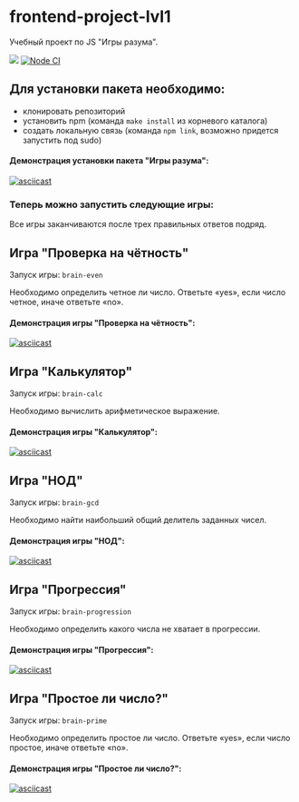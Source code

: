 # frontend-project-lvl1
Учебный проект по JS "Игры разума".

<a href="https://codeclimate.com/github/vaideska/frontend-project-lvl1/maintainability"><img src="https://api.codeclimate.com/v1/badges/d7abe28483f39b267bd8/maintainability" /></a>
[![Node CI](https://github.com/vaideska/frontend-project-lvl1/workflows/Node%20CI/badge.svg?branch=master&kill_cache=1)](https://github.com/vaideska/frontend-project-lvl1/actions)

## Для установки пакета необходимо:
- клонировать репозиторий
- установить npm (команда `make install` из корневого каталога)
- создать локальную связь (команда `npm link`, возможно придется запустить под sudo)

#### Демонстрация установки пакета "Игры разума":

[![asciicast](https://asciinema.org/a/mK50JKvJRLpI9aOWv0wldntX7.svg)](https://asciinema.org/a/mK50JKvJRLpI9aOWv0wldntX7)

### Теперь можно запустить следующие игры:
Все игры заканчиваются после трех правильных ответов подряд.

## Игра "Проверка на чётность"
Запуск игры: `brain-even`

Необходимо определить четное ли число. Ответьте «yes», если число четное, иначе ответьте «no».

#### Демонстрация игры "Проверка на чётность":

[![asciicast](https://asciinema.org/a/XxObtEDj93fFo8YnK07fypQf1.svg)](https://asciinema.org/a/XxObtEDj93fFo8YnK07fypQf1)

## Игра "Калькулятор"
Запуск игры: `brain-calc`

Необходимо вычислить арифметическое выражение.

#### Демонстрация игры "Калькулятор":

[![asciicast](https://asciinema.org/a/zJ7Kv4s45MhQu1p6x8bLIvIFd.svg)](https://asciinema.org/a/zJ7Kv4s45MhQu1p6x8bLIvIFd)

## Игра "НОД"
Запуск игры: `brain-gcd`

Необходимо найти наибольший общий делитель заданных чисел.

#### Демонстрация игры "НОД":

[![asciicast](https://asciinema.org/a/0iphhtOsTIo6HnMbEcRug0xSi.svg)](https://asciinema.org/a/0iphhtOsTIo6HnMbEcRug0xSi)

## Игра "Прогрессия"
Запуск игры: `brain-progression`

Необходимо определить какого числа не хватает в прогрессии.

#### Демонстрация игры "Прогрессия":

[![asciicast](https://asciinema.org/a/j9LmLWkkphIbR5Qq9zSLqwsr6.svg)](https://asciinema.org/a/j9LmLWkkphIbR5Qq9zSLqwsr6)

## Игра "Простое ли число?"
Запуск игры: `brain-prime`

Необходимо определить простое ли число. Ответьте «yes», если число простое, иначе ответьте «no».

#### Демонстрация игры "Простое ли число?":

[![asciicast](https://asciinema.org/a/XLb3as6rDEQJV19pYH5A0usxG.svg)](https://asciinema.org/a/XLb3as6rDEQJV19pYH5A0usxG)
